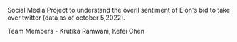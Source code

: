 Social Media Project to understand the overll sentiment of Elon's bid to take over twitter (data as of october 5,2022). 

Team Members - Krutika Ramwani, Kefei Chen
